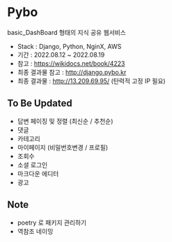# Pybo
basic_DashBoard 형태의 지식 공유 웹서비스

* Stack : Django, Python, NginX, AWS
* 기간 : 2022.08.12 ~ 2022.08.19
* 참고 : https://wikidocs.net/book/4223
* 최종 결과물 참고 : http://django.pybo.kr
* 최종 결과물 : http://13.209.69.95/    (탄력적 고정 IP 필요)

## To Be Updated

* 답변 페이징 및 정렬 (최신순 / 추천순)
* 댓글
* 카테고리
* 마이페이지 (비밀번호변경 / 프로필)
* 조회수
* 소셜 로그인
* 마크다운 에디터
* 광고

## Note

* poetry 로 패키지 관리하기
* 역참조 네이밍